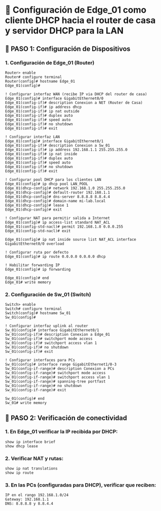 # 🔹 Configuración de Edge_01 como cliente DHCP hacia el router de casa y servidor DHCP para la LAN

## 🔹 PASO 1: Configuración de Dispositivos

### 1\. Configuración de Edge_01 (Router)

    Router> enable
    Router# configure terminal
    Router(config)# hostname Edge_01
    Edge_01(config)#
    
    ! Configurar interfaz WAN (recibe IP via DHCP del router de casa)
    Edge_01(config)# interface GigabitEthernet0/0
    Edge_01(config-if)# description Conexion a NET (Router de Casa)
    Edge_01(config-if)# ip address dhcp
    Edge_01(config-if)# ip nat outside
    Edge_01(config-if)# duplex auto
    Edge_01(config-if)# speed auto
    Edge_01(config-if)# no shutdown
    Edge_01(config-if)# exit
    
    ! Configurar interfaz LAN
    Edge_01(config)# interface GigabitEthernet0/1
    Edge_01(config-if)# description Conexion a Sw_01
    Edge_01(config-if)# ip address 192.168.1.1 255.255.255.0
    Edge_01(config-if)# ip nat inside
    Edge_01(config-if)# duplex auto
    Edge_01(config-if)# speed auto
    Edge_01(config-if)# no shutdown
    Edge_01(config-if)# exit
    
    ! Configurar pool DHCP para los clientes LAN
    Edge_01(config)# ip dhcp pool LAN_POOL
    Edge_01(dhcp-config)# network 192.168.1.0 255.255.255.0
    Edge_01(dhcp-config)# default-router 192.168.1.1
    Edge_01(dhcp-config)# dns-server 8.8.8.8 8.8.4.4
    Edge_01(dhcp-config)# domain-name mi-lab.local
    Edge_01(dhcp-config)# lease 1
    Edge_01(dhcp-config)# exit
    
    ! Configurar NAT para permitir salida a Internet
    Edge_01(config)# ip access-list standard NAT_ACL
    Edge_01(config-std-nacl)# permit 192.168.1.0 0.0.0.255
    Edge_01(config-std-nacl)# exit
    
    Edge_01(config)# ip nat inside source list NAT_ACL interface
    GigabitEthernet0/0 overload
    
    ! Configurar ruta por defecto
    Edge_01(config)# ip route 0.0.0.0 0.0.0.0 dhcp
    
    ! Habilitar forwarding IP
    Edge_01(config)# ip forwarding
    
    Edge_01(config)# end
    Edge_01# write memory

### 2. Configuración de Sw_01 (Switch)

    Switch> enable
    Switch# configure terminal
    Switch(config)# hostname Sw_01
    Sw_01(config)#
    
    ! Configurar interfaz uplink al router
    Sw_01(config)# interface GigabitEthernet0/1
    Sw_01(config-if)# description Conexion a Edge_01
    Sw_01(config-if)# switchport mode access
    Sw_01(config-if)# switchport access vlan 1
    Sw_01(config-if)# no shutdown
    Sw_01(config-if)# exit
    
    ! Configurar interfaces para PCs
    Sw_01(config)# interface range GigabitEthernet1/0-3
    Sw_01(config-if-range)# description Conexion a PCs
    Sw_01(config-if-range)# switchport mode access
    Sw_01(config-if-range)# switchport access vlan 1
    Sw_01(config-if-range)# spanning-tree portfast
    Sw_01(config-if-range)# no shutdown
    Sw_01(config-if-range)# exit
    
    Sw_01(config)# end
    Sw_01# write memory

## 🔹 PASO 2: Verificación de conectividad

### 1. En Edge_01 verificar la IP recibida por DHCP:

    show ip interface brief
    show dhcp lease

### 2. Verificar NAT y rutas:

    show ip nat translations
    show ip route

### 3. En las PCs (configuradas para DHCP), verificar que reciben:

    IP en el rango 192.168.1.0/24
    Gateway: 192.168.1.1
    DNS: 8.8.8.8 y 8.8.4.4

